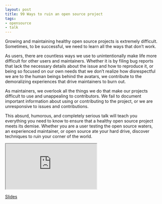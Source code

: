 ```yaml
---
layout: post
title: 99 Ways to ruin an open source project
tags:
- opensource
- talk
---
```


Growing and maintaining healthy open source projects is extremely difficult. Sometimes, to be successful, we need to learn all the ways that don’t work.

As users, there are countless ways we use to unintentionally make life more difficult for other users and maintainers. Whether it is by filing bug reports that lack the necessary details about the issue and how to reproduce it, or being so focused on our own needs that we don’t realize how disrespectful we are to the human beings behind the avatars, we contribute to the demoralizing experiences that drive maintainers to burn out.

As maintainers, we overlook all the things we do that make our projects difficult to use and unappealing to contributors. We fail to document important information about using or contributing to the project, or we are unresponsive to issues and contributions.

This absurd, humorous, and completely serious talk will teach you everything you need to know to ensure that a healthy open source project meets its demise. Whether you are a user testing the open source waters, an experienced maintainer, or open source ate your hard drive, discover techniques to ruin your corner of the world.

<div class="embed">
  <iframe src="http://opensoul.org/99ways"></iframe>
</div>

<a href="http://opensoul.org/99ways">Slides</a>
